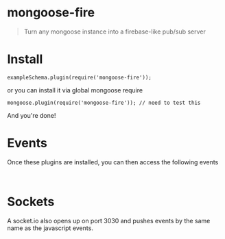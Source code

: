 # mongoose-fire

> Turn any mongoose instance into a firebase-like pub/sub server

# Install 


```
exampleSchema.plugin(require('mongoose-fire'));
```

or you can install it via global mongoose require 

```
mongoose.plugin(require('mongoose-fire')); // need to test this 
```

And you're done!

# Events 

Once these plugins are installed, you can then access the following events 

```


```

# Sockets 

A socket.io also opens up on port 3030 and pushes events by the same name as the javascript events.


